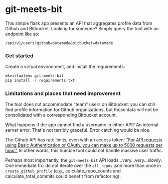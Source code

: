 # git-meets-bit

This simple flask app presents an API that aggregates profile data from Github and Bitbucket. Looking for someone? Simply query the tool with an endpoint like so:

```
/api/v1/users?github=datamade&bitbucket=datamade
```

### Get started

Create a virtual environment, and install the requirements:

```bash
mkvirtualenv git-meets-bit
pip install -r requirements.txt
```



### Limitations and places that need improvement

The tool does not accommodate "team" users on Bitbucket: you can still find profile information for Github organizations, but those data will not be consolidated with a corresponding Bitbucket account. 

What happens if the app cannot find a username in either API? An internal server error. That's not terribly graceful. Error catching would be nice.

The Github API has rate limits, even with an access token: ["For API requests using Basic Authentication or OAuth, you can make up to 5000 requests per hour."](https://developer.github.com/v3/#rate-limiting) In other words, this humble tool could not handle massive user traffic.

Perhaps most importantly, the `git-meets-bit` API loads...very...very...slowly. One immediate fix: do not iterate over the `all_repos` json more than once in `create_github_profile` (e.g., calculate_repo_counts and calculate_total_commits could benefit from refactoring). 



